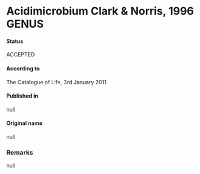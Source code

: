 # Acidimicrobium Clark & Norris, 1996 GENUS

#### Status
ACCEPTED

#### According to
The Catalogue of Life, 3rd January 2011

#### Published in
null

#### Original name
null

### Remarks
null